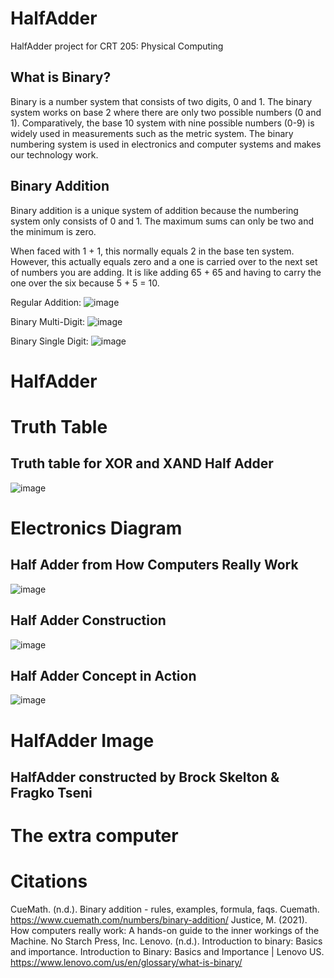 # HalfAdder
HalfAdder project for CRT 205: Physical Computing

## What is Binary?
Binary is a number system that consists of two digits, 0 and 1. The binary system works on base 2 where there are only two possible numbers (0 and 1). Comparatively, the base 10 system with nine possible numbers (0-9) is widely used in measurements such as the metric system. The binary numbering system is used in electronics and computer systems and makes our technology work.

## Binary Addition
Binary addition is a unique system of addition because the numbering system only consists of 0 and 1. The maximum sums can only be two and the minimum is zero.

When faced with 1 + 1, this normally equals 2 in the base ten system. However, this actually equals zero and a one is carried over to the next set of numbers you are adding. It is like adding 65 + 65 and having to carry the one over the six because 5 + 5 = 10.

Regular Addition:
![image](https://github.com/user-attachments/assets/aab91a76-ac5b-4972-94b3-3b048684b56c)


Binary Multi-Digit:
![image](https://github.com/user-attachments/assets/8af91b73-6154-45e4-9ef3-61219324c962)


Binary Single Digit:
![image](https://github.com/user-attachments/assets/2cd64fa1-04da-42e5-b23f-74094052297a)


# HalfAdder 

# Truth Table
## Truth table for XOR and XAND Half Adder
![image](https://github.com/user-attachments/assets/59ff5ceb-2889-41f9-bf0c-89cebc98a927)


# Electronics Diagram
## Half Adder from How Computers Really Work
![image](https://github.com/user-attachments/assets/283cf2c4-6bc0-4263-8f8e-6eb7292217c3)
## Half Adder Construction 
![image](https://github.com/user-attachments/assets/c571784e-a108-42e5-96e0-e8ab834e719d)
## Half Adder Concept in Action
![image](https://github.com/user-attachments/assets/d1c6ebf9-a3ae-4e9f-8d3f-66ebfd73aa43)




# HalfAdder Image
## HalfAdder constructed by Brock Skelton & Fragko Tseni

# The extra computer

# Citations
CueMath. (n.d.). Binary addition - rules, examples, formula, faqs. Cuemath. https://www.cuemath.com/numbers/binary-addition/ 
Justice, M. (2021). How computers really work: A hands-on guide to the inner workings of the Machine. No Starch Press, Inc. 
Lenovo. (n.d.). Introduction to binary: Basics and importance. Introduction to Binary: Basics and Importance | Lenovo US. https://www.lenovo.com/us/en/glossary/what-is-binary/


